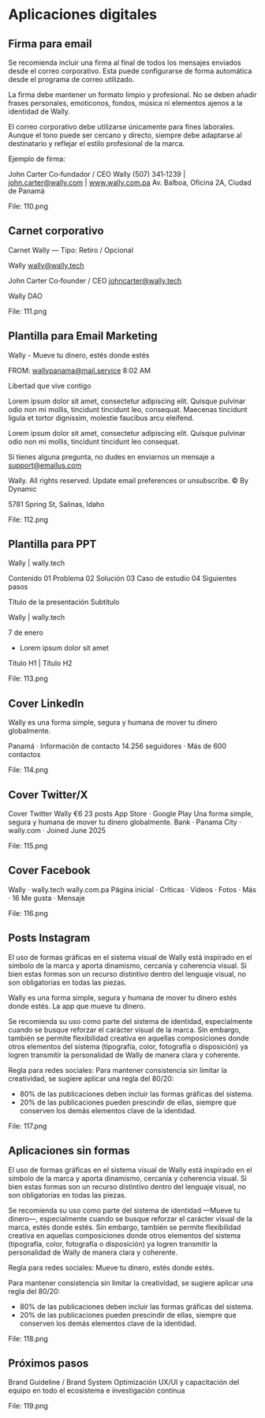 # Aplicaciones digitales

## Firma para email

Se recomienda incluir una firma al final de todos los mensajes enviados desde el correo corporativo. Esta puede configurarse de forma automática desde el programa de correo utilizado.

La firma debe mantener un formato limpio y profesional. No se deben añadir frases personales, emoticonos, fondos, música ni elementos ajenos a la identidad de Wally.

El correo corporativo debe utilizarse únicamente para fines laborales. Aunque el tono puede ser cercano y directo, siempre debe adaptarse al destinatario y reflejar el estilo profesional de la marca.

Ejemplo de firma:

John Carter
Co‑fundador / CEO
Wally
(507) 341‑1239 | john.carter@wally.com | www.wally.com.pa
Av. Balboa, Oficina 2A, Ciudad de Panamá

File: 110.png

## Carnet corporativo

Carnet Wally — Tipo: Retiro / Opcional

Wally
wally@wally.tech

John Carter
Co‑founder / CEO
johncarter@wally.tech

Wally DAO

File: 111.png

## Plantilla para Email Marketing

Wally - Mueve tu dinero, estés donde estés

FROM: <wallypanama@mail.service> 8:02 AM

Libertad que vive contigo

Lorem ipsum dolor sit amet, consectetur adipiscing elit. Quisque pulvinar odio non mi mollis, tincidunt tincidunt leo, consequat. Maecenas tincidunt ligula et tortor dignissim, molestie faucibus arcu eleifend.

Lorem ipsum dolor sit amet, consectetur adipiscing elit. Quisque pulvinar odio non mi mollis, tincidunt tincidunt leo consequat.

Si tienes alguna pregunta, no dudes en enviarnos un mensaje a support@emailus.com

Wally. All rights reserved. Update email preferences or unsubscribe. © By Dynamic

5781 Spring St, Salinas, Idaho

File: 112.png

## Plantilla para PPT

Wally | wally.tech

Contenido
01 Problema
02 Solución
03 Caso de estudio
04 Siguientes pasos

Título de la presentación
Subtítulo

Wally | wally.tech

7 de enero

- Lorem ipsum dolor sit amet

Título H1 | Título H2

File: 113.png

## Cover LinkedIn

Wally es una forma simple, segura y humana de mover tu dinero globalmente.

Panamá · Información de contacto
14.256 seguidores · Más de 600 contactos

File: 114.png

## Cover Twitter/X

Cover Twitter
Wally
€6
23 posts
App Store · Google Play
Una forma simple, segura y humana de mover tu dinero globalmente.
Bank · Panama City · wally.com · Joined June 2025

File: 115.png

## Cover Facebook

Wally · wally.tech
wally.com.pa
Página inicial · Críticas · Vídeos · Fotos · Más · 16 Me gusta · Mensaje

File: 116.png

## Posts Instagram

El uso de formas gráficas en el sistema visual de Wally está inspirado en el símbolo de la marca y aporta dinamismo, cercanía y coherencia visual. Si bien estas formas son un recurso distintivo dentro del lenguaje visual, no son obligatorias en todas las piezas.

Wally es una forma simple, segura y humana de mover tu dinero estés donde estés. La app que mueve tu dinero.

Se recomienda su uso como parte del sistema de identidad, especialmente cuando se busque reforzar el carácter visual de la marca. Sin embargo, también se permite flexibilidad creativa en aquellas composiciones donde otros elementos del sistema (tipografía, color, fotografía o disposición) ya logren transmitir la personalidad de Wally de manera clara y coherente.

Regla para redes sociales:
Para mantener consistencia sin limitar la creatividad, se sugiere aplicar una regla del 80/20:
- 80% de las publicaciones deben incluir las formas gráficas del sistema.
- 20% de las publicaciones pueden prescindir de ellas, siempre que conserven los demás elementos clave de la identidad.

File: 117.png

## Aplicaciones sin formas

El uso de formas gráficas en el sistema visual de Wally está inspirado en el símbolo de la marca y aporta dinamismo, cercanía y coherencia visual. Si bien estas formas son un recurso distintivo dentro del lenguaje visual, no son obligatorias en todas las piezas.

Se recomienda su uso como parte del sistema de identidad —Mueve tu dinero—, especialmente cuando se busque reforzar el carácter visual de la marca, estés donde estés. Sin embargo, también se permite flexibilidad creativa en aquellas composiciones donde otros elementos del sistema (tipografía, color, fotografía o disposición) ya logren transmitir la personalidad de Wally de manera clara y coherente.

Regla para redes sociales: Mueve tu dinero, estés donde estés.

Para mantener consistencia sin limitar la creatividad, se sugiere aplicar una regla del 80/20:

* 80% de las publicaciones deben incluir las formas gráficas del sistema.
* 20% de las publicaciones pueden prescindir de ellas, siempre que conserven los demás elementos clave de la identidad.

File: 118.png

## Próximos pasos

Brand Guideline / Brand System
Optimización UX/UI y capacitación del equipo en todo el ecosistema e investigación continua

File: 119.png
